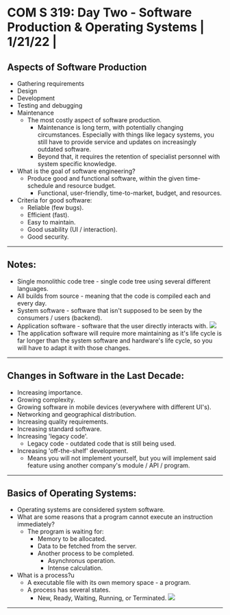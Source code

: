 # **COM S 319: Day Two - Software Production & Operating Systems | 1/21/22 |**

## **Aspects of Software Production**
* Gathering requirements
* Design
* Development
* Testing and debugging
* Maintenance
    * The most costly aspect of software production.
        * Maintenance is long term, with potentially changing circumstances. Especially with things like legacy systems, you still have to provide service and updates on increasingly outdated software.
        * Beyond that, it requires the retention of specialist personnel with system specific knowledge.
* What is the goal of software engineering?
    * Produce good and functional software, within the given time-schedule and resource budget.
        * Functional, user-friendly, time-to-market, budget, and resources.
* Criteria for good software:
    * Reliable (few bugs).
    * Efficient (fast).
    * Easy to maintain.
    * Good usability (UI / interaction).
    * Good security.
---
## **Notes:**
* Single monolithic code tree - single code tree using several different languages.
* All builds from source - meaning that the code is compiled each and every day.
* System software - software that isn't supposed to be seen by the consumers / users (backend).
* Application software - software that the user directly interacts with.
![](https://i.gyazo.com/b3b0e621abd581a4ded8a013560e0261.png)
* The application software will require more maintaining as it's life cycle is far longer than the system software and hardware's life cycle, so you will have to adapt it with those changes.
---

## **Changes in Software in the Last Decade:**
* Increasing importance.
* Growing complexity.
* Growing software in mobile devices (everywhere with different UI's).
* Networking and geographical distribution.
* Increasing quality requirements.
* Increasing standard software.
* Increasing 'legacy code'.
    * Legacy code - outdated code that is still being used.
* Increasing 'off-the-shelf' development.
    * Means you will not implement yourself, but you will implement said feature using another company's module / API / program.
---

## **Basics of Operating Systems:**
* Operating systems are considered system software.
* What are some reasons that a program cannot execute an instruction immediately?
    * The program is waiting for:
        * Memory to be allocated.
        * Data to be fetched from the server.
        * Another process to be completed.
            * Asynchronus operation.
            * Intense calculation.
* What is a process?u
    * A executable file with its own memory space - a program.
    * A process has several states.
        * New, Ready, Waiting, Running, or Terminated.
![](https://i.gyazo.com/a3c65dcd2370c596b19d72a771d31a99.png)
---

    
